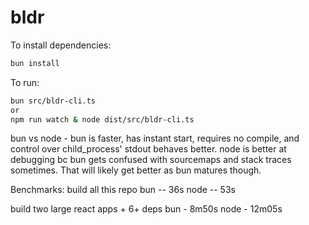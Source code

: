 # bldr

To install dependencies:

```bash
bun install
```

To run:

```bash
bun src/bldr-cli.ts
or
npm run watch & node dist/src/bldr-cli.ts
```

bun vs node - bun is faster, has instant start, requires no compile, and control over child_process' stdout behaves better. node is better at debugging bc bun gets confused with sourcemaps and stack traces sometimes. That will likely get better as bun matures though.

Benchmarks:
build all this repo
bun -- 36s
node -- 53s

build two large react apps + 6+ deps
bun - 8m50s
node - 12m05s